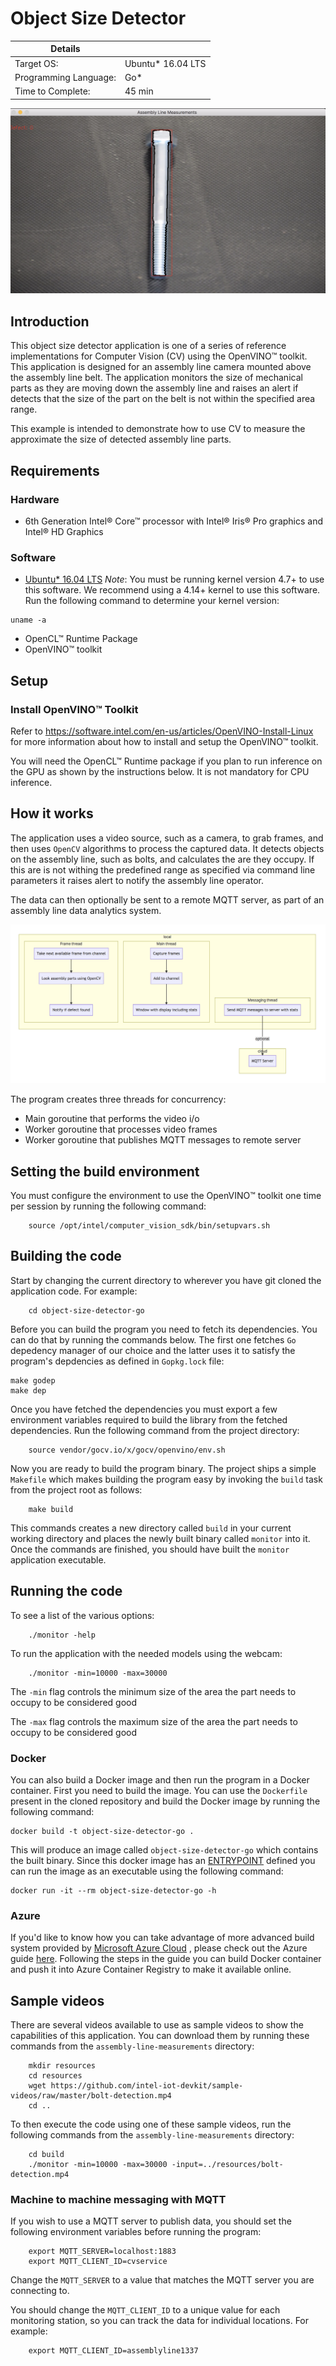 # Object Size Detector

| Details            |              |
|-----------------------|---------------|
| Target OS:            |  Ubuntu\* 16.04 LTS   |
| Programming Language: |  Go\* |
| Time to Complete:     |  45 min     |

![app image](./images/assembly-line-monitor.png)

## Introduction

This object size detector application is one of a series of reference implementations for Computer Vision (CV) using the OpenVINO™ toolkit. This application is designed for an assembly line camera mounted above the assembly line belt. The application monitors the size of mechanical parts as they are moving down the assembly line and raises an alert if detects that the size of the part on the belt is not within the specified area range.

This example is intended to demonstrate how to use CV to measure the approximate the size of detected assembly line parts.

## Requirements

### Hardware
* 6th Generation Intel® Core™ processor with Intel® Iris® Pro graphics and Intel® HD Graphics

### Software
* [Ubuntu\* 16.04 LTS](http://releases.ubuntu.com/16.04/)
*Note*: You must be running kernel version 4.7+ to use this software. We recommend using a 4.14+ kernel to use this software. Run the following command to determine your kernel version:
```
uname -a
```
* OpenCL™ Runtime Package
* OpenVINO™ toolkit

## Setup

### Install OpenVINO™ Toolkit
Refer to https://software.intel.com/en-us/articles/OpenVINO-Install-Linux for more information about how to install and setup the OpenVINO™ toolkit.

You will need the OpenCL™ Runtime package if you plan to run inference on the GPU as shown by the
instructions below. It is not mandatory for CPU inference.

## How it works

The application uses a video source, such as a camera, to grab frames, and then uses `OpenCV` algorithms to process the captured data. It detects objects on the assembly line, such as bolts, and calculates the are they occupy. If this are is not withing the predefined range as specified via command line parameters it raises alert to notify the assembly line operator.

The data can then optionally be sent to a remote MQTT server, as part of an assembly line data analytics system.

![Code organization](./images/arch3.png)

The program creates three threads for concurrency:

- Main goroutine that performs the video i/o
- Worker goroutine that processes video frames
- Worker goroutine that publishes MQTT messages to remote server

## Setting the build environment

You must configure the environment to use the OpenVINO™ toolkit one time per session by running the following command:
```
    source /opt/intel/computer_vision_sdk/bin/setupvars.sh
```

## Building the code

Start by changing the current directory to wherever you have git cloned the application code. For example:
```
    cd object-size-detector-go
```

Before you can build the program you need to fetch its dependencies. You can do that by running the commands below. The first one fetches `Go` depedency manager of our choice and the latter uses it to satisfy the program's depdencies as defined in `Gopkg.lock` file:

```
make godep
make dep
```

Once you have fetched the dependencies you must export a few environment variables required to build the library from the fetched dependencies. Run the following command from the project directory:

```
    source vendor/gocv.io/x/gocv/openvino/env.sh
```

Now you are ready to build the program binary. The project ships a simple `Makefile` which makes building the program easy by invoking the `build` task from the project root as follows:
```
    make build
```

 This commands creates a new directory called `build` in your current working directory and places the newly built binary called `monitor` into it.
Once the commands are finished, you should have built the `monitor` application executable.

## Running the code

To see a list of the various options:
```
    ./monitor -help
```

To run the application with the needed models using the webcam:
```
    ./monitor -min=10000 -max=30000
```

The `-min` flag controls the minimum size of the area the part needs to occupy to be considered good

The `-max` flag controls the maximum size of the area the part needs to occupy to be considered good

### Docker

You can also build a Docker image and then run the program in a Docker container. First you need to build the image. You can use the `Dockerfile` present in the cloned repository and build the Docker image by running the following command:

```
docker build -t object-size-detector-go .
```

This will produce an image called `object-size-detector-go` which contains the built binary. Since this docker image has an [ENTRYPOINT](https://docs.docker.com/engine/reference/builder/#entrypoint) defined you can run the image as an executable using the following command:

```
docker run -it --rm object-size-detector-go -h
```

### Azure

If you'd like to know how you can take advantage of more advanced build system provided by [Microsoft Azure Cloud](https://azure.microsoft.com/) , please check out the Azure guide [here](./azure.md). Following the steps in the guide you can build Docker container and push it into Azure Container Registry to make it available online.

## Sample videos

There are several videos available to use as sample videos to show the capabilities of this application. You can download them by running these commands from the `assembly-line-measurements` directory:
```
    mkdir resources
    cd resources
    wget https://github.com/intel-iot-devkit/sample-videos/raw/master/bolt-detection.mp4
    cd ..
```

To then execute the code using one of these sample videos, run the following commands from the `assembly-line-measurements` directory:
```
    cd build
    ./monitor -min=10000 -max=30000 -input=../resources/bolt-detection.mp4
```

### Machine to machine messaging with MQTT

If you wish to use a MQTT server to publish data, you should set the following environment variables before running the program:
```
    export MQTT_SERVER=localhost:1883
    export MQTT_CLIENT_ID=cvservice
```

Change the `MQTT_SERVER` to a value that matches the MQTT server you are connecting to.

You should change the `MQTT_CLIENT_ID` to a unique value for each monitoring station, so you can track the data for individual locations. For example:
```
    export MQTT_CLIENT_ID=assemblyline1337
```
